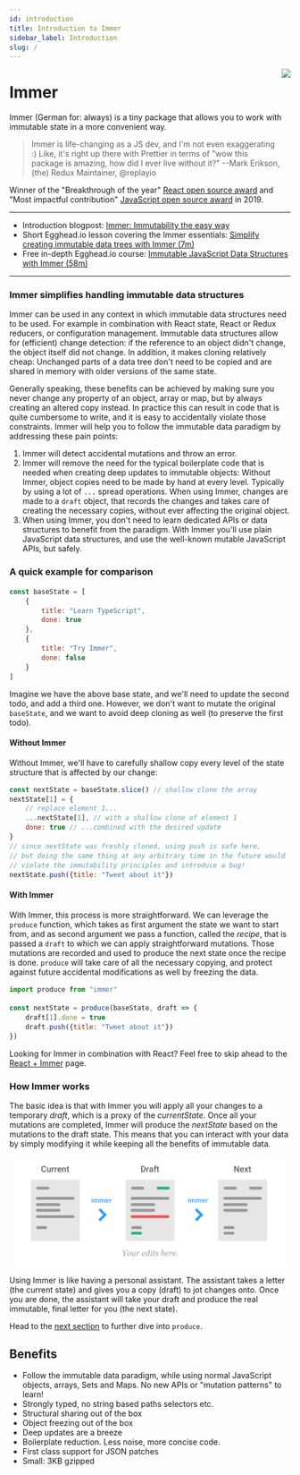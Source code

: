 ```yaml
---
id: introduction
title: Introduction to Immer
sidebar_label: Introduction
slug: /
---
```


<center>
<div data-ea-publisher="immerjs" data-ea-type="image" class="horizontal bordered"></div>
</center>

<img src="/immer/img/immer-logo.svg" height="200px" align="right"/>

# Immer

Immer (German for: always) is a tiny package that allows you to work with immutable state in a more convenient way.

> Immer is life-changing as a JS dev, and I'm not even exaggerating :) Like, it's right up there with Prettier in terms of "wow this package is amazing, how did I ever live without it?" --Mark Erikson, (the) Redux Maintainer, @replayio

Winner of the "Breakthrough of the year" [React open source award](https://osawards.com/react/) and "Most impactful contribution" [JavaScript open source award](https://osawards.com/javascript/) in 2019.

---

- Introduction blogpost: [Immer: Immutability the easy way](https://medium.com/@mweststrate/introducing-immer-immutability-the-easy-way-9d73d8f71cb3)
- Short Egghead.io lesson covering the Immer essentials: [Simplify creating immutable data trees with Immer (7m)](https://egghead.io/lessons/redux-simplify-creating-immutable-data-trees-with-immer)
- Free in-depth Egghead.io course: [Immutable JavaScript Data Structures with Immer (58m)](https://egghead.io/courses/immutable-javascript-data-structures-with-immer)

---

### Immer simplifies handling immutable data structures

Immer can be used in any context in which immutable data structures need to be used. For example in combination with React state, React or Redux reducers, or configuration management. Immutable data structures allow for (efficient) change detection: if the reference to an object didn't change, the object itself did not change. In addition, it makes cloning relatively cheap: Unchanged parts of a data tree don't need to be copied and are shared in memory with older versions of the same state.

Generally speaking, these benefits can be achieved by making sure you never change any property of an object, array or map, but by always creating an altered copy instead. In practice this can result in code that is quite cumbersome to write, and it is easy to accidentally violate those constraints. Immer will help you to follow the immutable data paradigm by addressing these pain points:

1. Immer will detect accidental mutations and throw an error.
2. Immer will remove the need for the typical boilerplate code that is needed when creating deep updates to immutable objects: Without Immer, object copies need to be made by hand at every level. Typically by using a lot of `...` spread operations. When using Immer, changes are made to a `draft` object, that records the changes and takes care of creating the necessary copies, without ever affecting the original object.
3. When using Immer, you don't need to learn dedicated APIs or data structures to benefit from the paradigm. With Immer you'll use plain JavaScript data structures, and use the well-known mutable JavaScript APIs, but safely.

### A quick example for comparison

```javascript
const baseState = [
	{
		title: "Learn TypeScript",
		done: true
	},
	{
		title: "Try Immer",
		done: false
	}
]
```

Imagine we have the above base state, and we'll need to update the second todo, and add a third one. However, we don't want to mutate the original `baseState`, and we want to avoid deep cloning as well (to preserve the first todo).

#### Without Immer

Without Immer, we'll have to carefully shallow copy every level of the state structure that is affected by our change:

```javascript
const nextState = baseState.slice() // shallow clone the array
nextState[1] = {
	// replace element 1...
	...nextState[1], // with a shallow clone of element 1
	done: true // ...combined with the desired update
}
// since nextState was freshly cloned, using push is safe here,
// but doing the same thing at any arbitrary time in the future would
// violate the immutability principles and introduce a bug!
nextState.push({title: "Tweet about it"})
```

#### With Immer

With Immer, this process is more straightforward. We can leverage the `produce` function, which takes as first argument the state we want to start from, and as second argument we pass a function, called the _recipe_, that is passed a `draft` to which we can apply straightforward mutations. Those mutations are recorded and used to produce the next state once the recipe is done. `produce` will take care of all the necessary copying, and protect against future accidental modifications as well by freezing the data.

```javascript
import produce from "immer"

const nextState = produce(baseState, draft => {
	draft[1].done = true
	draft.push({title: "Tweet about it"})
})
```

Looking for Immer in combination with React? Feel free to skip ahead to the [React + Immer](example-setstate) page.

### How Immer works

The basic idea is that with Immer you will apply all your changes to a temporary _draft_, which is a proxy of the _currentState_. Once all your mutations are completed, Immer will produce the _nextState_ based on the mutations to the draft state. This means that you can interact with your data by simply modifying it while keeping all the benefits of immutable data.

![immer-hd.png](/img/immer.png)

Using Immer is like having a personal assistant. The assistant takes a letter (the current state) and gives you a copy (draft) to jot changes onto. Once you are done, the assistant will take your draft and produce the real immutable, final letter for you (the next state).

Head to the [next section](./produce.mdx) to further dive into `produce`.

## Benefits

- Follow the immutable data paradigm, while using normal JavaScript objects, arrays, Sets and Maps. No new APIs or "mutation patterns" to learn!
- Strongly typed, no string based paths selectors etc.
- Structural sharing out of the box
- Object freezing out of the box
- Deep updates are a breeze
- Boilerplate reduction. Less noise, more concise code.
- First class support for JSON patches
- Small: 3KB gzipped
